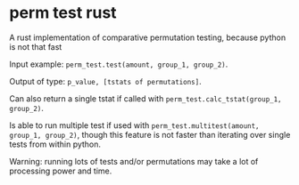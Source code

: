 # perm test rust
A rust implementation of comparative permutation testing, because python is not that fast

Input example: ` perm_test.test(amount, group_1, group_2) `.

Output of type: `p_value, [tstats of permutations]`.

Can also return a single tstat if called with `perm_test.calc_tstat(group_1, group_2)`.

Is able to run multiple test if used with `perm_test.multitest(amount, group_1, group_2)`, 
though this feature is not faster than iterating over single tests from within python.

Warning: running lots of tests and/or permutations may take a lot of processing power and time.
